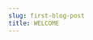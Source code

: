 ```yaml
---
slug: first-blog-post
title: WELCOME
---
```

<!-- # authors:
#   name: Le Trong Nhan
#   title: Lab Directer
#   url: https://github.com/wgao19
#   image_url: https://hcmut.edu.vn/img/nhanDienThuongHieu/01_logobachkhoasang.png
# tags: [Internship, Group3, 2024]
# ---

# **Welcome to the ACLAB 2024 Internship Program!**

# The ACLAB 2024 Internship Program is an excellent opportunity for you to explore and develop skills in industrial mechanical and electrical engineering, as well as programming. Guided by top experts, you'll engage in exciting projects such as C/C++ programming on ESP32 and Python programming on Linux with M5 Stack. This program not only enhances your technical skills but also provides invaluable learning and real-world experience.

# Let's embark together on a dynamic and enriching internship journey at ACLAB 2024! -->